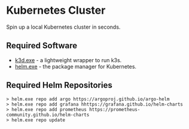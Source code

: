 # Kubernetes Cluster

Spin up a local Kubernetes cluster in seconds.

## Required Software

* [k3d.exe](https://github.com/k3d-io/k3d/releases) - a lightweight wrapper to run k3s.
* [helm.exe](https://github.com/helm/helm/releases) - the package manager for Kubernetes.

## Required Helm Repositories

```
> helm.exe repo add argo https://argoproj.github.io/argo-helm
> helm.exe repo add grafana hhttps://grafana.github.io/helm-charts
> helm.exe repo add prometheus https://prometheus-community.github.io/helm-charts
> helm.exe repo update
```
